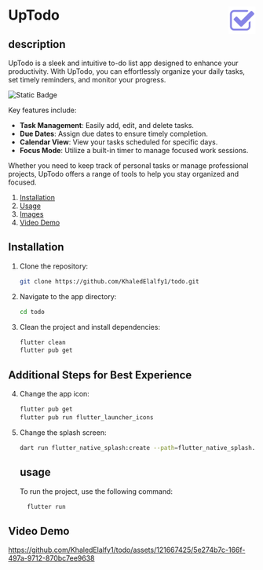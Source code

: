 # UpTodo <img src="assets/images/icon.png" align="right" width="55"/>  


## description
UpTodo is a sleek and intuitive to-do list app designed to enhance your productivity. With UpTodo, you can effortlessly organize your daily tasks, set timely reminders, and monitor your progress.


![Static Badge](https://img.shields.io/badge/flutter-v3.22-blue)

Key features include:

- **Task Management**: Easily add, edit, and delete tasks.
- **Due Dates**: Assign due dates to ensure timely completion.
- **Calendar View**: View your tasks scheduled for specific days.
- **Focus Mode**: Utilize a built-in timer to manage focused work sessions.

Whether you need to keep track of personal tasks or manage professional projects, UpTodo offers a range of tools to help you stay organized and focused.
1. [Installation](#installation)
2. [Usage](#usage)
3. [Images](#images)
4. [Video Demo](#video-demo)

   
## Installation 
1. Clone the repository:
   
    ```sh
    git clone https://github.com/KhaledElalfy1/todo.git
    ```

2. Navigate to the app directory:
    ```sh
    cd todo
    ```

3. Clean the project and install dependencies:
    ```sh
    flutter clean
    flutter pub get
    ```

## Additional Steps for Best Experience
4. Change the app icon:
    ```sh
    flutter pub get
    flutter pub run flutter_launcher_icons
    ```

5. Change the splash screen:
    ```sh
    dart run flutter_native_splash:create --path=flutter_native_splash.yaml
    ```
    ## usage
     To run the project, use the following command:
     ```sh
       flutter run
     ```
## Video Demo

https://github.com/KhaledElalfy1/todo/assets/121667425/5e274b7c-166f-497a-9712-870bc7ee9638
